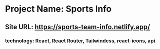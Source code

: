 # Project Name: Sports Info

## Site URL: https://sports-team-info.netlify.app/

### technology: React, React Router, Tailwindcss, react-icons, api
